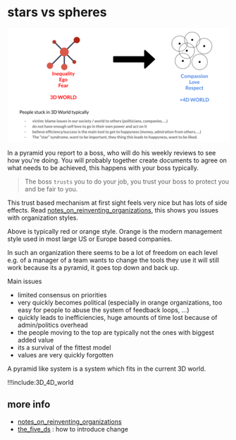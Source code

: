 # stars vs spheres

![](img/stars_spheres.png)

In a pyramid you report to a boss, who will do his weekly reviews to see how you're doing.
You will probably together create documents to agree on what needs to be achieved, this happens with your boss typically.

> The boss ```trusts``` you to do your job, you trust your boss to protect you and be fair to you.

This trust based mechanism at first sight feels very nice but has lots of side effects.
Read [notes_on_reinventing_organizations](notes_on_reinventing_organizations.md), this shows you issues with organization styles.

Above is typically red or orange style. Orange is the modern management style used in most large US or Europe based companies.

In such an organization there seems to be a lot of freedom on each level e.g. of a manager of a team wants to change the tools they use it will still work because its a pyramid, it goes top down and back up.

Main issues

- limited consensus on priorities
- very quickly becomes political (especially in orange organizations, too easy for people to abuse the system of feedback loops, ...)
- quickly leads to inefficiencies, huge amounts of time lost because of admin/politics overhead
- the people moving to the top are typically not the ones with biggest added value
- its a survival of the fittest model
- values are very quickly forgotten

A pyramid like system is a system which fits in the current 3D world.

!!!include:3D_4D_world


## more info

- [notes_on_reinventing_organizations](notes_on_reinventing_organizations.md)
- [the_five_ds](the_five_ds.md)  :   how to introduce change
